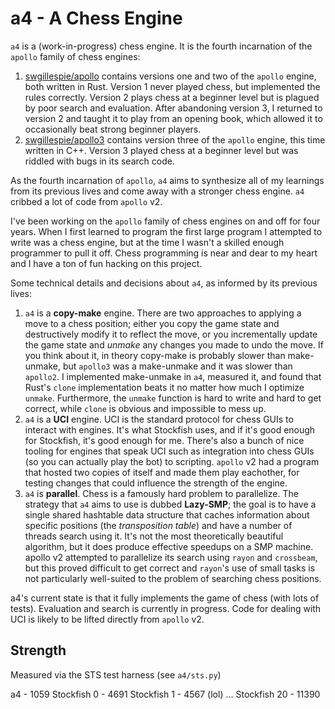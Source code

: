 # a4 - A Chess Engine

`a4` is a (work-in-progress) chess engine. It is the fourth incarnation of the `apollo` family of chess engines:

1. [swgillespie/apollo](https://github.com/swgillespie/apollo) contains versions one and two of the `apollo` engine,
   both written in Rust. Version 1 never played chess, but implemented the rules correctly. Version 2 plays chess at
   a beginner level but is plagued by poor search and evaluation. After abandoning version 3, I returned to version 2
   and taught it to play from an opening book, which allowed it to occasionally beat strong beginner players.
2. [swgillespie/apollo3](https://github.com/swgillespie/apollo3) contains version three of the `apollo` engine, this
   time written in C++. Version 3 played chess at a beginner level but was riddled with bugs in its search code.

As the fourth incarnation of `apollo`, `a4` aims to synthesize all of my learnings from its previous lives and come
away with a stronger chess engine. `a4` cribbed a lot of code from `apollo` v2.

I've been working on the `apollo` family of chess engines on and off for four years. When I first learned to program the
first large program I attempted to write was a chess engine, but at the time I wasn't a skilled enough programmer to
pull it off. Chess programming is near and dear to my heart and I have a ton of fun hacking on this project.

Some technical details and decisions about `a4`, as informed by its previous lives:

1. `a4` is a **copy-make** engine. There are two approaches to applying a move to a chess position; either you copy
   the game state and destructively modify it to reflect the move, or you incrementally update the game state and *unmake*
   any changes you made to undo the move. If you think about it, in theory copy-make is probably slower than make-unmake,
   but `apollo3` was a make-unmake and it was slower than `apollo2`. I implemented make-unmake in `a4`, measured it,
   and found that Rust's `clone` implementation beats it no matter how much I optimize `unmake`. Furthermore, the `unmake`
   function is hard to write and hard to get correct, while `clone` is obvious and impossible to mess up.
2. `a4` is a **UCI** engine. UCI is the standard protocol for chess GUIs to interact with engines. It's what Stockfish
   uses, and if it's good enough for Stockfish, it's good enough for me. There's also a bunch of nice tooling for engines
   that speak UCI such as integration into chess GUIs (so you can actually play the bot) to scripting. `apollo` v2 had a
   program that hosted two copies of itself and made them play eachother, for testing changes that could influence the
   strength of the engine.
3. `a4` is **parallel**. Chess is a famously hard problem to parallelize. The strategy that `a4` aims to use
   is dubbed **Lazy-SMP**; the goal is to have a single shared hashtable data structure that caches information about
   specific positions (the *transposition table*) and have a number of threads search using it. It's not the most
   theoretically beautiful algorithm, but it does produce effective speedups on a SMP machine. apollo v2 attempted to
   parallelize its search using `rayon` and `crossbeam`, but this proved difficult to get correct and `rayon`'s use
   of small tasks is not particularly well-suited to the problem of searching chess positions.

a4's current state is that it fully implements the game of chess (with lots of tests). Evaluation and search is
currently in progress. Code for dealing with UCI is likely to be lifted directly from `apollo` v2.

## Strength

Measured via the STS test harness (see `a4/sts.py`)

a4 - 1059
Stockfish 0 - 4691
Stockfish 1 - 4567 (lol)
...
Stockfish 20 - 11390
